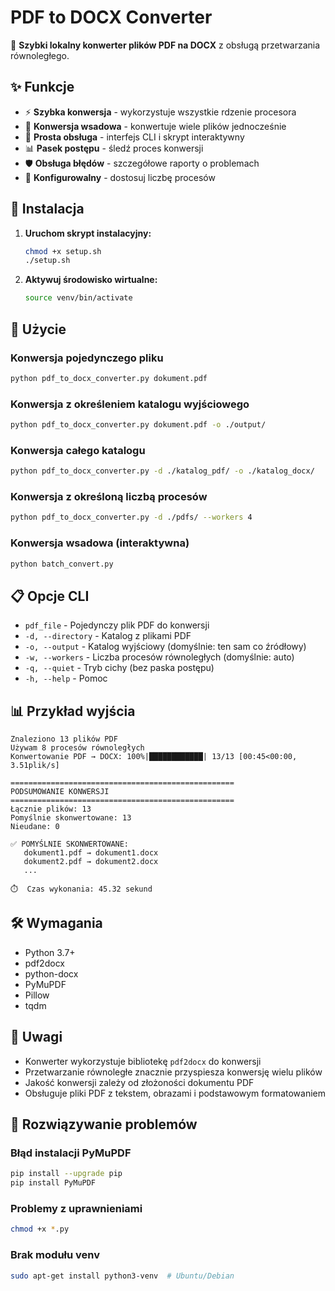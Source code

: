 # PDF to DOCX Converter

🚀 **Szybki lokalny konwerter plików PDF na DOCX** z obsługą przetwarzania równoległego.

## ✨ Funkcje

- ⚡ **Szybka konwersja** - wykorzystuje wszystkie rdzenie procesora
- 📁 **Konwersja wsadowa** - konwertuje wiele plików jednocześnie
- 🎯 **Prosta obsługa** - interfejs CLI i skrypt interaktywny
- 📊 **Pasek postępu** - śledź proces konwersji
- 🛡️ **Obsługa błędów** - szczegółowe raporty o problemach
- 🔧 **Konfigurowalny** - dostosuj liczbę procesów

## 🔧 Instalacja

1. **Uruchom skrypt instalacyjny:**
   ```bash
   chmod +x setup.sh
   ./setup.sh
   ```

2. **Aktywuj środowisko wirtualne:**
   ```bash
   source venv/bin/activate
   ```

## 🚀 Użycie

### Konwersja pojedynczego pliku
```bash
python pdf_to_docx_converter.py dokument.pdf
```

### Konwersja z określeniem katalogu wyjściowego
```bash
python pdf_to_docx_converter.py dokument.pdf -o ./output/
```

### Konwersja całego katalogu
```bash
python pdf_to_docx_converter.py -d ./katalog_pdf/ -o ./katalog_docx/
```

### Konwersja z określoną liczbą procesów
```bash
python pdf_to_docx_converter.py -d ./pdfs/ --workers 4
```

### Konwersja wsadowa (interaktywna)
```bash
python batch_convert.py
```

## 📋 Opcje CLI

- `pdf_file` - Pojedynczy plik PDF do konwersji
- `-d, --directory` - Katalog z plikami PDF
- `-o, --output` - Katalog wyjściowy (domyślnie: ten sam co źródłowy)
- `-w, --workers` - Liczba procesów równoległych (domyślnie: auto)
- `-q, --quiet` - Tryb cichy (bez paska postępu)
- `-h, --help` - Pomoc

## 📊 Przykład wyjścia

```
Znaleziono 13 plików PDF
Używam 8 procesów równoległych
Konwertowanie PDF → DOCX: 100%|████████████| 13/13 [00:45<00:00,  3.51plik/s]

==================================================
PODSUMOWANIE KONWERSJI
==================================================
Łącznie plików: 13
Pomyślnie skonwertowane: 13
Nieudane: 0

✅ POMYŚLNIE SKONWERTOWANE:
   dokument1.pdf → dokument1.docx
   dokument2.pdf → dokument2.docx
   ...

⏱️  Czas wykonania: 45.32 sekund
```

## 🛠️ Wymagania

- Python 3.7+
- pdf2docx
- python-docx
- PyMuPDF
- Pillow
- tqdm

## 📝 Uwagi

- Konwerter wykorzystuje bibliotekę `pdf2docx` do konwersji
- Przetwarzanie równoległe znacznie przyspiesza konwersję wielu plików
- Jakość konwersji zależy od złożoności dokumentu PDF
- Obsługuje pliki PDF z tekstem, obrazami i podstawowym formatowaniem

## 🐛 Rozwiązywanie problemów

### Błąd instalacji PyMuPDF
```bash
pip install --upgrade pip
pip install PyMuPDF
```

### Problemy z uprawnieniami
```bash
chmod +x *.py
```

### Brak modułu venv
```bash
sudo apt-get install python3-venv  # Ubuntu/Debian
```